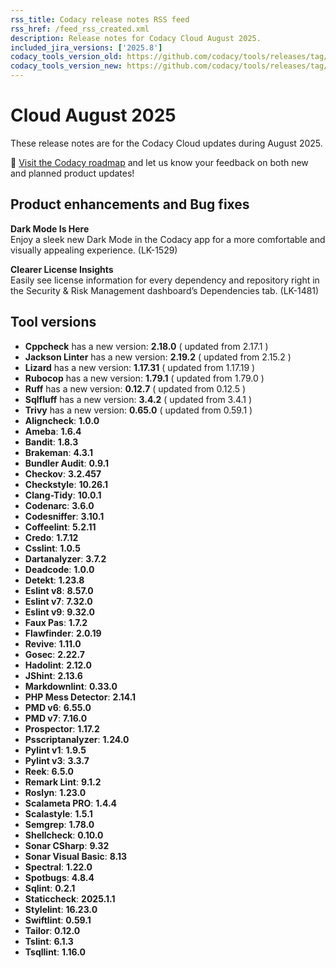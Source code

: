 ```yaml
---
rss_title: Codacy release notes RSS feed
rss_href: /feed_rss_created.xml
description: Release notes for Codacy Cloud August 2025.
included_jira_versions: ['2025.8']
codacy_tools_version_old: https://github.com/codacy/tools/releases/tag/8.13.37
codacy_tools_version_new: https://github.com/codacy/tools/releases/tag/8.15.12-testnewdbemptycommit.1.sha.2cc7013
---
```


# Cloud August 2025

These release notes are for the Codacy Cloud updates during August 2025.

📢 [Visit the Codacy roadmap](https://roadmap.codacy.com) and <span class="skip-vale">let us know</span> your feedback on both new and planned product updates!

## Product enhancements and Bug fixes
**Dark Mode Is Here**  
Enjoy a sleek new Dark Mode in the Codacy app for a more comfortable and visually appealing experience. (LK-1529)

**Clearer License Insights**  
Easily see license information for every dependency and repository right in the Security & Risk Management dashboard’s Dependencies tab. (LK-1481)

## Tool versions


-  **Cppcheck** has a new version: **2.18.0** ( updated from 2.17.1 )
-  **Jackson Linter** has a new version: **2.19.2** ( updated from 2.15.2 )
-  **Lizard** has a new version: **1.17.31** ( updated from 1.17.19 )
-  **Rubocop** has a new version: **1.79.1** ( updated from 1.79.0 )
-  **Ruff** has a new version: **0.12.7** ( updated from 0.12.5 )
-  **Sqlfluff** has a new version: **3.4.2** ( updated from 3.4.1 )
-  **Trivy** has a new version: **0.65.0** ( updated from 0.59.1 )
-  **Aligncheck**: **1.0.0**
-  **Ameba**: **1.6.4**
-  **Bandit**: **1.8.3**
-  **Brakeman**: **4.3.1**
-  **Bundler Audit**: **0.9.1**
-  **Checkov**: **3.2.457**
-  **Checkstyle**: **10.26.1**
-  **Clang-Tidy**: **10.0.1**
-  **Codenarc**: **3.6.0**
-  **Codesniffer**: **3.10.1**
-  **Coffeelint**: **5.2.11**
-  **Credo**: **1.7.12**
-  **Csslint**: **1.0.5**
-  **Dartanalyzer**: **3.7.2**
-  **Deadcode**: **1.0.0**
-  **Detekt**: **1.23.8**
-  **Eslint v8**: **8.57.0**
-  **Eslint v7**: **7.32.0**
-  **Eslint v9**: **9.32.0**
-  **Faux Pas**: **1.7.2**
-  **Flawfinder**: **2.0.19**
-  **Revive**: **1.11.0**
-  **Gosec**: **2.22.7**
-  **Hadolint**: **2.12.0**
-  **JShint**: **2.13.6**
-  **Markdownlint**: **0.33.0**
-  **PHP Mess Detector**: **2.14.1**
-  **PMD v6**: **6.55.0**
-  **PMD v7**: **7.16.0**
-  **Prospector**: **1.17.2**
-  **Psscriptanalyzer**: **1.24.0**
-  **Pylint v1**: **1.9.5**
-  **Pylint v3**: **3.3.7**
-  **Reek**: **6.5.0**
-  **Remark Lint**: **9.1.2**
-  **Roslyn**: **1.23.0**
-  **Scalameta PRO**: **1.4.4**
-  **Scalastyle**: **1.5.1**
-  **Semgrep**: **1.78.0**
-  **Shellcheck**: **0.10.0**
-  **Sonar CSharp**: **9.32**
-  **Sonar Visual Basic**: **8.13**
-  **Spectral**: **1.22.0**
-  **Spotbugs**: **4.8.4**
-  **Sqlint**: **0.2.1**
-  **Staticcheck**: **2025.1.1**
-  **Stylelint**: **16.23.0**
-  **Swiftlint**: **0.59.1**
-  **Tailor**: **0.12.0**
-  **Tslint**: **6.1.3**
-  **Tsqllint**: **1.16.0**